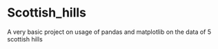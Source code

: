 # Scottish_hills
A very basic project on usage of pandas and matplotlib on the data of 5 scottish hills
